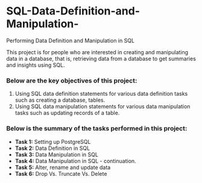 # SQL-Data-Definition-and-Manipulation-
Performing Data Definition and Manipulation in SQL


This project is for people who are interested in creating and manipulating data in a database, that is, retrieving data from a database to get summaries and insights using SQL.

### Below are the key objectives of this project:
1.	Using SQL data definition statements for various data definition tasks such as creating a database, tables.
2.	Using SQL data manipulation statements for various data manipulation tasks such as updating records of a table.


### Below is the summary of the tasks performed in this project:
- __Task 1:__ Setting up PostgreSQL
- __Task 2:__ Data Definition in SQL
- __Task 3:__ Data Manipulation in SQL
- __Task 4:__ Data Manipulation in SQL - continuation.
- __Task 5:__ Alter, rename and update data
- __Task 6:__ Drop Vs. Truncate Vs. Delete
